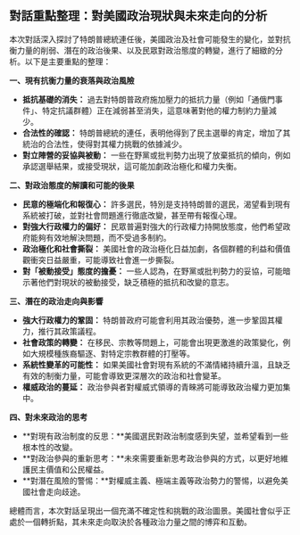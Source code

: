## 對話重點整理：對美國政治現狀與未來走向的分析

本次對話深入探討了特朗普總統連任後，美國政治及社會可能發生的變化，並對抗衡力量的削弱、潛在的政治後果、以及民眾對政治態度的轉變，進行了細緻的分析。以下是主要重點的整理：

**一、現有抗衡力量的衰落與政治風險**

*   **抵抗基礎的消失：** 過去對特朗普政府施加壓力的抵抗力量（例如「通俄門事件」、特定抗議群體）正在減弱甚至消失，這意味著對他的權力制約力量減少。
*   **合法性的確認：** 特朗普總統的連任，表明他得到了民主選舉的肯定，增加了其統治的合法性，使得對其權力挑戰的依據減少。
*   **對立陣營的妥協與被動：** 一些在野黨或批判勢力出現了放棄抵抗的傾向，例如承認選舉結果，或接受現狀，這可能加劇政治極化和權力失衡。

**二、對政治態度的解讀和可能的後果**

*   **民意的極端化和報復心：** 許多選民，特別是支持特朗普的選民，渴望看到現有系統被打破，並對社會問題進行徹底改變，甚至帶有報復心理。
*   **對強大行政權力的偏好：** 民眾普遍對強大的行政權力持開放態度，他們希望政府能夠有效地解決問題，而不受過多制約。
*   **政治極化和社會撕裂：** 美國社會的政治極化日益加劇，各個群體的利益和價值觀衝突日益嚴重，可能導致社會進一步撕裂。
*   **對「被動接受」態度的擔憂：** 一些人認為，在野黨或批判勢力的妥協，可能暗示著他們對現狀的被動接受，缺乏積極的抵抗和改變的意志。

**三、潛在的政治走向與影響**

*   **強大行政權力的鞏固：** 特朗普政府可能會利用其政治優勢，進一步鞏固其權力，推行其政策議程。
*   **社會政策的轉變：** 在移民、宗教等問題上，可能會出現更激進的政策變化，例如大規模種族裔驅逐、對特定宗教群體的打壓等。
*   **系統性變革的可能性：** 如果美國社會對現有系統的不滿情緒持續升溫，且缺乏有效的制衡力量，可能會導致更深層次的政治和社會變革。
*   **權威政治的蔓延：** 政治參與者對權威式領導的青睞將可能導致政治權力更加集中。

**四、對未來政治的思考**

*   **對現有政治制度的反思：**美國選民對政治制度感到失望，並希望看到一些根本性的改變。
*   **對政治參與的重新思考：**未來需要重新思考政治參與的方式，以更好地維護民主價值和公民權益。
*   **對潛在風險的警惕：**對權威主義、極端主義等政治勢力的警惕，以避免美國社會走向歧途。

總體而言，本次對話呈現出一個充滿不確定性和挑戰的政治圖景。美國社會似乎正處於一個轉折點，其未來走向取決於各種政治力量之間的博弈和互動。